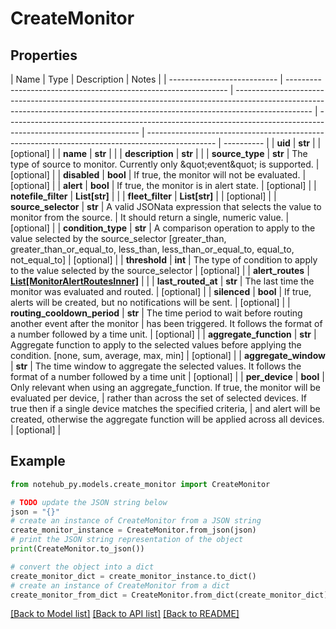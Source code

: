 # CreateMonitor

## Properties

| Name                        | Type                                                            | Description                                                                                                                                                                     | Notes                                                                                                           |
| --------------------------- | --------------------------------------------------------------- | ------------------------------------------------------------------------------------------------------------------------------------------------------------------------------- | --------------------------------------------------------------------------------------------------------------- | ----------------------------------------------------------------------------------------------- | ---------- |
| **uid**                     | **str**                                                         |                                                                                                                                                                                 | [optional]                                                                                                      |
| **name**                    | **str**                                                         |                                                                                                                                                                                 |
| **description**             | **str**                                                         |                                                                                                                                                                                 |
| **source_type**             | **str**                                                         | The type of source to monitor. Currently only \&quot;event\&quot; is supported.                                                                                                 | [optional]                                                                                                      |
| **disabled**                | **bool**                                                        | If true, the monitor will not be evaluated.                                                                                                                                     | [optional]                                                                                                      |
| **alert**                   | **bool**                                                        | If true, the monitor is in alert state.                                                                                                                                         | [optional]                                                                                                      |
| **notefile_filter**         | **List[str]**                                                   |                                                                                                                                                                                 |
| **fleet_filter**            | **List[str]**                                                   |                                                                                                                                                                                 | [optional]                                                                                                      |
| **source_selector**         | **str**                                                         | A valid JSONata expression that selects the value to monitor from the source.                                                                                                   | It should return a single, numeric value.                                                                       | [optional]                                                                                      |
| **condition_type**          | **str**                                                         | A comparison operation to apply to the value selected by the source_selector [greater_than, greater_than_or_equal_to, less_than, less_than_or_equal_to, equal_to, not_equal_to] | [optional]                                                                                                      |
| **threshold**               | **int**                                                         | The type of condition to apply to the value selected by the source_selector                                                                                                     | [optional]                                                                                                      |
| **alert_routes**            | [**List[MonitorAlertRoutesInner]**](MonitorAlertRoutesInner.md) |                                                                                                                                                                                 |
| **last_routed_at**          | **str**                                                         | The last time the monitor was evaluated and routed.                                                                                                                             | [optional]                                                                                                      |
| **silenced**                | **bool**                                                        | If true, alerts will be created, but no notifications will be sent.                                                                                                             | [optional]                                                                                                      |
| **routing_cooldown_period** | **str**                                                         | The time period to wait before routing another event after the monitor                                                                                                          | has been triggered. It follows the format of a number followed by a time unit.                                  | [optional]                                                                                      |
| **aggregate_function**      | **str**                                                         | Aggregate function to apply to the selected values before applying the condition. [none, sum, average, max, min]                                                                | [optional]                                                                                                      |
| **aggregate_window**        | **str**                                                         | The time window to aggregate the selected values. It follows the format of a number followed by a time unit                                                                     | [optional]                                                                                                      |
| **per_device**              | **bool**                                                        | Only relevant when using an aggregate_function. If true, the monitor will be evaluated per device,                                                                              | rather than across the set of selected devices. If true then if a single device matches the specified criteria, | and alert will be created, otherwise the aggregate function will be applied across all devices. | [optional] |

## Example

```python
from notehub_py.models.create_monitor import CreateMonitor

# TODO update the JSON string below
json = "{}"
# create an instance of CreateMonitor from a JSON string
create_monitor_instance = CreateMonitor.from_json(json)
# print the JSON string representation of the object
print(CreateMonitor.to_json())

# convert the object into a dict
create_monitor_dict = create_monitor_instance.to_dict()
# create an instance of CreateMonitor from a dict
create_monitor_from_dict = CreateMonitor.from_dict(create_monitor_dict)
```

[[Back to Model list]](../README.md#documentation-for-models) [[Back to API list]](../README.md#documentation-for-api-endpoints) [[Back to README]](../README.md)
